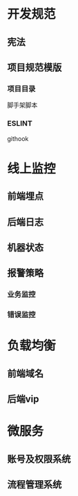 # 开发规范

## 宪法

## 项目规范模版

### 项目目录
脚手架脚本

### ESLINT
githook

# 线上监控

## 前端埋点

## 后端日志

## 机器状态

## 报警策略

### 业务监控

### 错误监控

# 负载均衡

## 前端域名

## 后端vip

# 微服务

## 账号及权限系统

## 流程管理系统

